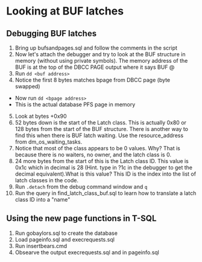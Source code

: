 # Looking at BUF latches

## Debugging BUF latches

1. Bring up bufsandpages.sql and follow the comments in the script
2. Now let's attach the debugger and try to look at the BUF structure in memory (without using private symbols). The memory address of the BUF is at the top of the DBCC PAGE output where it says BUF @<address>
3. Run `dd <buf address>`
4. Notice the first 8 bytes matches bpage from DBCC page (byte swapped)
- Now run `dd <bpage address>`
- This is the actual database PFS page in memory
5. Look at bytes <buf address>+0x90
7. 52 bytes down is the start of the Latch class. This is actually 0x80 or 128 bytes from the start of the BUF structure. There is another way to find this when there is BUF latch waiting. Use the resource_address from dm_os_waiting_tasks.
8. Notice that most of the class appears to be 0 values. Why? That is because there is no waiters, no owner, and the latch class is 0.
9. 24 more bytes from the start of this is the Latch class ID. This value is 0x1c which in decimal is 28 (Hint. type in ?1c in the debugger to get the decimal equivalent).What is this value? This ID is the index into the list of latch classes in the code.
10. Run `.detach` from the debug command window and `q`
11. Run the query in find_latch_class_buf.sql to learn how to translate a latch class ID into a "name"

## Using the new page functions in T-SQL

1. Run gobaylors.sql to create the database
2. Load pageinfo.sql and execrequests.sql
3. Run insertbears.cmd
4. Obsearve the output execrequests.sql and in pageinfo.sql


